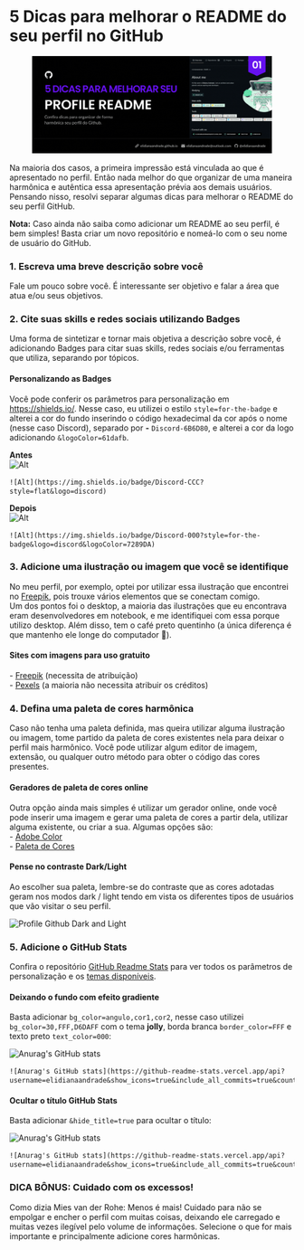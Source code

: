 # 5 Dicas para melhorar o README do seu perfil no GitHub

<figure><img src="../.gitbook/assets/cover-01-profile-readme.gif" alt=""><figcaption></figcaption></figure>

Na maioria dos casos, a primeira impressão está vinculada ao que é apresentado no perfil. Então nada melhor do que organizar de uma maneira harmônica e autêntica essa apresentação prévia aos demais usuários. Pensando nisso, resolvi separar algumas dicas para melhorar o README do seu perfil GitHub.

**Nota:** Caso ainda não saiba como adicionar um README ao seu perfil, é bem simples! Basta criar um novo repositório e nomeá-lo com o seu nome de usuário do GitHub.

### 1. Escreva uma breve descrição sobre você <a href="#dica1" id="dica1"></a>

Fale um pouco sobre você. É interessante ser objetivo e falar a área que atua e/ou seus objetivos.

### 2. Cite suas skills e redes sociais utilizando Badges <a href="#dica2" id="dica2"></a>

Uma forma de sintetizar e tornar mais objetiva a descrição sobre você, é adicionando Badges para citar suas skills, redes sociais e/ou ferramentas que utiliza, separando por tópicos.

#### Personalizando as Badges

Você pode conferir os parâmetros para personalização em https://shields.io/. Nesse caso, eu utilizei o estilo `style=for-the-badge` e alterei a cor do fundo inserindo o código hexadecimal da cor após o nome (nesse caso Discord), separado por **-** `Discord-6B6D80`, e alterei a cor da logo adicionando `&logoColor=61dafb`.

**Antes**\
![Alt](https://img.shields.io/badge/Discord-CCC?style=flat\&logo=discord)

```
![Alt](https://img.shields.io/badge/Discord-CCC?style=flat&logo=discord)
```

**Depois**\
![Alt](https://img.shields.io/badge/Discord-000?style=for-the-badge\&logo=discord\&logoColor=7289DA)

```
![Alt](https://img.shields.io/badge/Discord-000?style=for-the-badge&logo=discord&logoColor=7289DA)
```

### 3. Adicione uma ilustração ou imagem que você se identifique <a href="#dica3" id="dica3"></a>

No meu perfil, por exemplo, optei por utilizar essa ilustração que encontrei no [Freepik](https://www.freepik.com/vectors/developer), pois trouxe vários elementos que se conectam comigo.\
Um dos pontos foi o desktop, a maioria das ilustrações que eu encontrava eram desenvolvedores em notebook, e me identifiquei com essa porque utilizo desktop. Além disso, tem o café preto quentinho (a única diferença é que mantenho ele longe do computador 🤣).

#### Sites com imagens para uso gratuito

\- [Freepik](https://www.freepik.com/vectors/developer) (necessita de atribuição)\
\- [Pexels](https://www.pexels.com/) (a maioria não necessita atribuir os créditos)

### 4. Defina uma paleta de cores harmônica <a href="#dica4" id="dica4"></a>

Caso não tenha uma paleta definida, mas queira utilizar alguma ilustração ou imagem, tome partido da paleta de cores existentes nela para deixar o perfil mais harmônico. Você pode utilizar algum editor de imagem, extensão, ou qualquer outro método para obter o código das cores presentes.

#### Geradores de paleta de cores online

Outra opção ainda mais simples é utilizar um gerador online, onde você pode inserir uma imagem e gerar uma paleta de cores a partir dela, utilizar alguma existente, ou criar a sua. Algumas opções são:\
\- [Adobe Color](https://color.adobe.com/pt/create/color-wheel)\
\- [Paleta de Cores](https://paletadecores.com/)

#### Pense no contraste Dark/Light

Ao escolher sua paleta, lembre-se do contraste que as cores adotadas geram nos modos dark / light tendo em vista os diferentes tipos de usuários que vão visitar o seu perfil.

![Profile Github Dark and Light](https://user-images.githubusercontent.com/97471199/176912546-f6703719-250b-4c91-b2be-bdf22d144ea5.png)

### 5. Adicione o GitHub Stats <a href="#dica5" id="dica5"></a>

Confira o repositório [GitHub Readme Stats](https://github.com/anuraghazra/github-readme-stats) para ver todos os parâmetros de personalização e os [temas disponíveis](https://github.com/anuraghazra/github-readme-stats/blob/master/themes/README.md).

#### Deixando o fundo com efeito gradiente

Basta adicionar `bg_color=angulo,cor1,cor2`, nesse caso utilizei `bg_color=30,FFF,D6DAFF` com o tema **jolly**, borda branca `border_color=FFF` e texto preto `text_color=000`:

![Anurag's GitHub stats](https://github-readme-stats.vercel.app/api?username=elidianaandrade\&show\_icons=true\&include\_all\_commits=true\&count\_private=true\&bg\_color=30,FFF,D6DAFF\&border\_color=FFF\&text\_color=000\&theme=jolly)

```
![Anurag's GitHub stats](https://github-readme-stats.vercel.app/api?username=elidianaandrade&show_icons=true&include_all_commits=true&count_private=true&bg_color=30,FFF,D6DAFF&border_color=FFF&text_color=000&theme=jolly)
```

#### Ocultar o título GitHub Stats

Basta adicionar `&hide_title=true` para ocultar o título:

![Anurag's GitHub stats](https://github-readme-stats.vercel.app/api?username=elidianaandrade\&show\_icons=true\&include\_all\_commits=true\&count\_private=true\&bg\_color=30,FFF,D6DAFF\&border\_color=FFF\&text\_color=000\&theme=jolly\&hide\_title=true)

```
![Anurag's GitHub stats](https://github-readme-stats.vercel.app/api?username=elidianaandrade&show_icons=true&include_all_commits=true&count_private=true&bg_color=30,FFF,D6DAFF&border_color=FFF&text_color=000&theme=jolly&hide_title=true)
```

### DICA BÔNUS: Cuidado com os excessos! <a href="#dica5" id="dica5"></a>

Como dizia Mies van der Rohe: Menos é mais! Cuidado para não se empolgar e encher o perfil com muitas coisas, deixando ele carregado e muitas vezes ilegível pelo volume de informações. Selecione o que for mais importante e principalmente adicione cores harmônicas.
